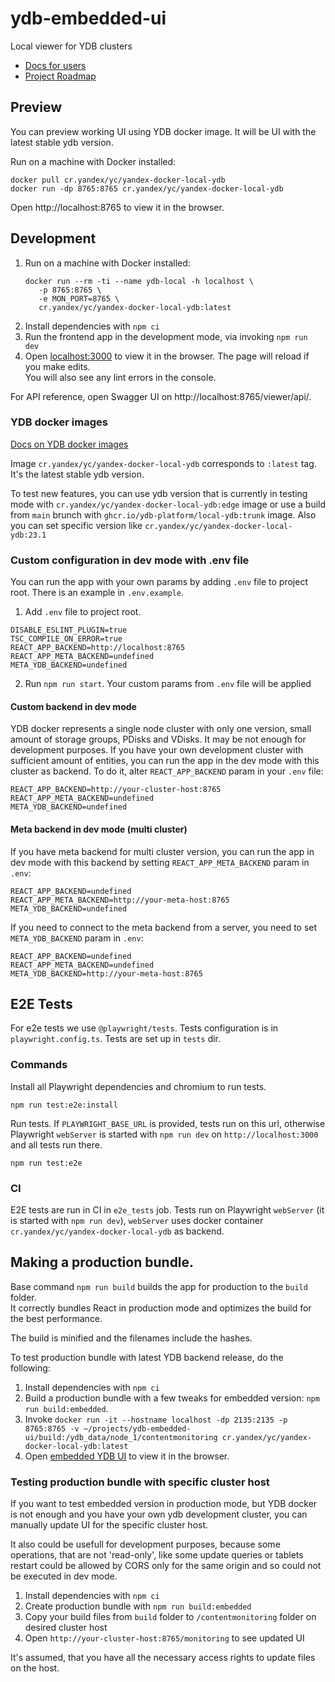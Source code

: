 # ydb-embedded-ui

Local viewer for YDB clusters

- [Docs for users](https://ydb.tech/en/docs/maintenance/embedded_monitoring/ydb_monitoring)
- [Project Roadmap](ROADMAP.md)

## Preview

You can preview working UI using YDB docker image. It will be UI with the latest stable ydb version.

Run on a machine with Docker installed:

```
docker pull cr.yandex/yc/yandex-docker-local-ydb
docker run -dp 8765:8765 cr.yandex/yc/yandex-docker-local-ydb
```

Open http://localhost:8765 to view it in the browser.

## Development

1. Run on a machine with Docker installed:
   ```
   docker run --rm -ti --name ydb-local -h localhost \
      -p 8765:8765 \
      -e MON_PORT=8765 \
      cr.yandex/yc/yandex-docker-local-ydb:latest
   ```
2. Install dependencies with `npm ci`
3. Run the frontend app in the development mode, via invoking `npm run dev`
4. Open [localhost:3000](http://localhost:3000) to view it in the browser. The page will reload if you make edits.\
   You will also see any lint errors in the console.

For API reference, open Swagger UI on http://localhost:8765/viewer/api/.

### YDB docker images

[Docs on YDB docker images](https://ydb.tech/en/docs/getting_started/self_hosted/ydb_docker)

Image `cr.yandex/yc/yandex-docker-local-ydb` corresponds to `:latest` tag. It's the latest stable ydb version.

To test new features, you can use ydb version that is currently in testing mode with `cr.yandex/yc/yandex-docker-local-ydb:edge` image
or use a build from `main` brunch with `ghcr.io/ydb-platform/local-ydb:trunk` image.
Also you can set specific version like `cr.yandex/yc/yandex-docker-local-ydb:23.1`

### Custom configuration in dev mode with .env file

You can run the app with your own params by adding `.env` file to project root. There is an example in `.env.example`.

1. Add `.env` file to project root.

```
DISABLE_ESLINT_PLUGIN=true
TSC_COMPILE_ON_ERROR=true
REACT_APP_BACKEND=http://localhost:8765
REACT_APP_META_BACKEND=undefined
META_YDB_BACKEND=undefined
```

2. Run `npm run start`. Your custom params from `.env` file will be applied

#### Custom backend in dev mode

YDB docker represents a single node cluster with only one version, small amount of storage groups, PDisks and VDisks. It may be not enough for development purposes. If you have your own development cluster with sufficient amount of entities, you can run the app in the dev mode with this cluster as backend. To do it, alter `REACT_APP_BACKEND` param in your `.env` file:

```
REACT_APP_BACKEND=http://your-cluster-host:8765
REACT_APP_META_BACKEND=undefined
META_YDB_BACKEND=undefined
```

#### Meta backend in dev mode (multi cluster)

If you have meta backend for multi cluster version, you can run the app in dev mode with this backend by setting `REACT_APP_META_BACKEND` param in `.env`:

```
REACT_APP_BACKEND=undefined
REACT_APP_META_BACKEND=http://your-meta-host:8765
META_YDB_BACKEND=undefined
```

If you need to connect to the meta backend from a server, you need to set `META_YDB_BACKEND` param in `.env`:

```
REACT_APP_BACKEND=undefined
REACT_APP_META_BACKEND=undefined
META_YDB_BACKEND=http://your-meta-host:8765
```

## E2E Tests

For e2e tests we use `@playwright/tests`. Tests configuration is in `playwright.config.ts`. Tests are set up in `tests` dir.

### Commands

Install all Playwright dependencies and chromium to run tests.

```
npm run test:e2e:install
```

Run tests. If `PLAYWRIGHT_BASE_URL` is provided, tests run on this url, otherwise Playwright `webServer` is started with `npm run dev` on `http://localhost:3000` and all tests run there.

```
npm run test:e2e
```

### CI

E2E tests are run in CI in `e2e_tests` job. Tests run on Playwright `webServer` (it is started with `npm run dev`), `webServer` uses docker container `cr.yandex/yc/yandex-docker-local-ydb` as backend.

## Making a production bundle.

Base command `npm run build` builds the app for production to the `build` folder.\
It correctly bundles React in production mode and optimizes the build for the best performance.

The build is minified and the filenames include the hashes.

To test production bundle with latest YDB backend release, do the following:

1. Install dependencies with `npm ci`
2. Build a production bundle with a few tweaks for embedded version: `npm run build:embedded`.
3. Invoke `docker run -it --hostname localhost -dp 2135:2135 -p 8765:8765 -v ~/projects/ydb-embedded-ui/build:/ydb_data/node_1/contentmonitoring cr.yandex/yc/yandex-docker-local-ydb:latest`
4. Open [embedded YDB UI](http://localhost:8765/monitoring) to view it in the browser.

### Testing production bundle with specific cluster host

If you want to test embedded version in production mode, but YDB docker is not enough and you have your own ydb development cluster, you can manually update UI for the specific cluster host.

It also could be usefull for development purposes, because some operations, that are not 'read-only', like some update queries or tablets restart could be allowed by CORS only for the same origin and so could not be executed in dev mode.

1. Install dependencies with `npm ci`
2. Create production bundle with `npm run build:embedded`
3. Copy your build files from `build` folder to `/contentmonitoring` folder on desired cluster host
4. Open `http://your-cluster-host:8765/monitoring` to see updated UI

It's assumed, that you have all the necessary access rights to update files on the host.
